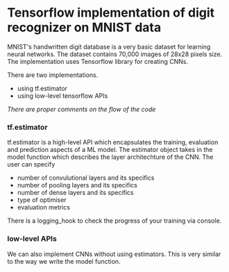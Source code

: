 # Tensorflow implementation of digit recognizer on MNIST data
MNIST's handwritten digit database is a very basic dataset for learning neural networks. The dataset contains 70,000 images of 28x28 pixels size. The implementation uses Tensorflow library for creating CNNs. 

There are two implementations.
* using tf.estimator
* using low-level tensorflow APIs

*There are proper comments on the flow of the code*

### tf.estimator
tf.estimator is a high-level API which encapsulates the training, evaluation and prediction aspects of a ML model. The estimator object takes in the model function which describes the layer architechture of the CNN. The user can specify
* number of convulutional layers and its specifics
* number of pooling layers and its specifics
* number of dense layers and its specifics
* type of optimiser 
* evaluation metrics

There is a logging_hook to check the progress of your training via console. 

### low-level APIs
We can also implement CNNs without using estimators. This is very similar to the way we write the model function. 



